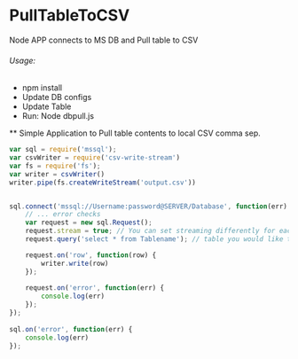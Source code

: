# PullTableToCSV
Node APP connects to MS DB and Pull table to CSV

###### Usage:
* npm install
* Update DB configs
* Update Table
* Run: Node dbpull.js

** Simple Application to Pull table contents to local CSV comma sep.
```javascript
var sql = require('mssql');
var csvWriter = require('csv-write-stream')
var fs = require('fs');
var writer = csvWriter()
writer.pipe(fs.createWriteStream('output.csv'))


sql.connect('mssql://Username:password@SERVER/Database', function(err) {
    // ... error checks 
    var request = new sql.Request();
    request.stream = true; // You can set streaming differently for each request 
    request.query('select * from Tablename'); // table you would like to pull 

    request.on('row', function(row) {       
        writer.write(row) 
    });
 
    request.on('error', function(err) {
        console.log(err)
    });   
});
 
sql.on('error', function(err) {
    console.log(err)
});
```
